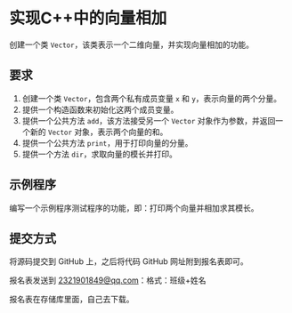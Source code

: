 # 实现C++中的向量相加

创建一个类 `Vector`，该类表示一个二维向量，并实现向量相加的功能。

## 要求

1. 创建一个类 `Vector`，包含两个私有成员变量 `x` 和 `y`，表示向量的两个分量。
2. 提供一个构造函数来初始化这两个成员变量。
3. 提供一个公共方法 `add`，该方法接受另一个 `Vector` 对象作为参数，并返回一个新的 `Vector` 对象，表示两个向量的和。
4. 提供一个公共方法 `print`，用于打印向量的分量。
5. 提供一个方法 `dir`，求取向量的模长并打印。

## 示例程序

编写一个示例程序测试程序的功能，即：打印两个向量并相加求其模长。

## 提交方式

将源码提交到 GitHub 上，之后将代码 GitHub 网址附到报名表即可。

报名表发送到 2321901849@qq.com：格式：班级+姓名

报名表在存储库里面，自己去下载。
